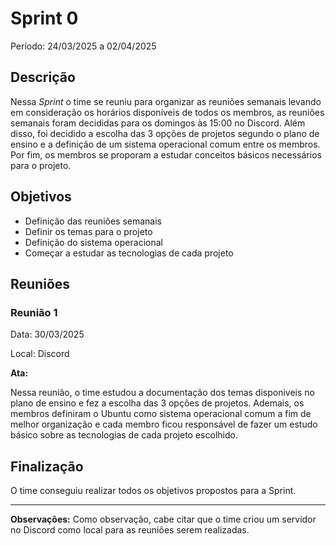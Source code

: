    # Sprint 0
Período: 24/03/2025 a 02/04/2025

## Descrição
Nessa _Sprint_ o time se reuniu para organizar as reuniões semanais levando em consideração os horários disponíveis de todos os membros, as reuniões semanais foram decididas para os domingos às 15:00 no Discord. Além disso, foi decidido a escolha das 3 opções de projetos segundo o plano de ensino e a definição de um sistema operacional comum entre os membros. Por fim, os membros se proporam a estudar conceitos básicos necessários para o projeto.

## Objetivos
- Definição das reuniões semanais
- Definir os temas para o projeto
- Definição do sistema operacional
- Começar a estudar as tecnologias de cada projeto

## Reuniões
### Reunião 1
Data: 30/03/2025

Local: Discord

**Ata:**

Nessa reunião, o time estudou a documentação dos temas disponiveis no plano de ensino e fez a escolha das 3 opções de projetos. Ademais, os membros definiram o Ubuntu como sistema operacional comum a fim de melhor organização e cada membro ficou responsável de fazer um estudo básico sobre as tecnologias de cada projeto escolhido.

## Finalização

O time conseguiu realizar todos os objetivos propostos para a Sprint.

---

**Observações:**
Como observação, cabe citar que o time criou um servidor no Discord como local para as reuniões serem realizadas.
